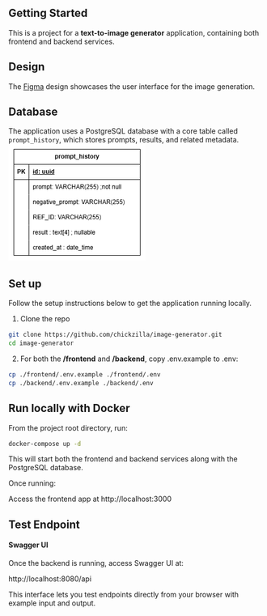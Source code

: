 ## Getting Started

This is a project for a **text-to-image generator** application, containing both frontend and backend services.

## Design

The [Figma](https://www.figma.com/design/Jhsx2VUe74r5coSyrgr7gL/Spacely-AI?node-id=0-1&t=TKgdQz9ETG0tTEEV-1) design showcases the user interface for the image generation.

## Database

The application uses a PostgreSQL database with a core table called `prompt_history`, which stores prompts, results, and related metadata.
![database](docs/image.png)

## Set up

Follow the setup instructions below to get the application running locally.

1. Clone the repo

```bash
git clone https://github.com/chickzilla/image-generator.git
cd image-generator
```

2. For both the **/frontend** and **/backend**, copy .env.example to .env:

```bash
cp ./frontend/.env.example ./frontend/.env
cp ./backend/.env.example ./backend/.env
```

## Run locally with Docker

From the project root directory, run:

```bash
docker-compose up -d
```

This will start both the frontend and backend services along with the PostgreSQL database.

Once running:

Access the frontend app at http://localhost:3000

## Test Endpoint

#### Swagger UI

Once the backend is running, access Swagger UI at:

http://localhost:8080/api

This interface lets you test endpoints directly from your browser with example input and output.
